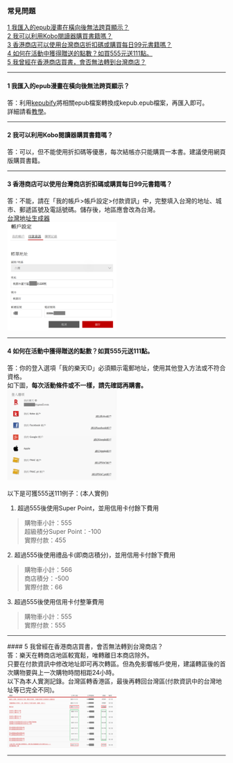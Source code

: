 ### 常見問題

[1 我匯入的epub漫畫在橫向後無法跨頁顯示？](#1-我匯入的epub漫畫在橫向後無法跨頁顯示)<br>
[2 我可以利用Kobo閱讀器購買書籍嗎？](#2-我可以利用Kobo閱讀器購買書籍嗎)<br>
[3 香港商店可以使用台灣商店折扣碼或購買每日99元書籍嗎？](#3-香港商店可以使用台灣商店折扣碼或購買每日99元書籍嗎)<br>
[4 如何在活動中獲得贈送的點數？如買555元送111點。](#4-如何在活動中獲得贈送的點數如買555元送111點)<br>
[5 我曾經在香港商店買書，會否無法轉到台灣商店？](#5-我曾經在香港商店買書會否無法轉到台灣商店)<br>

<hr>

#### 1 我匯入的epub漫畫在橫向後無法跨頁顯示？<br>
  答：利用[kepubify](https://github.com/pgaskin/kepubify)將相關epub檔案轉換成kepub.epub檔案，再匯入即可。<br>
   詳細請看[教學](https://github.com/Megumi-B/Kobo_Tips/blob/main/Doc/%E6%8E%A8%E8%96%A6%E7%A8%8B%E5%BC%8F%E6%88%96%E6%8F%92%E4%BB%B6.md#kepubify)。<br><hr>
#### 2 我可以利用Kobo閱讀器購買書籍嗎？<br>
  答：可以，但不能使用折扣碼等優惠，每次結帳亦只能購買一本書。建議使用網頁版購買書籍。<br><hr>
#### 3 香港商店可以使用台灣商店折扣碼或購買每日99元書籍嗎？<br>
  答：不能，請在「我的帳戶>帳戶設定>付款資訊」中，完整填入台灣的地址、城市、郵遞區號及電話號碼。儲存後，地區應會改為台灣。<br>
  [台灣地址生成器](https://www.meiguodizhi.com/tw-address)<br>
  <img src="/Img/付款資訊.png" width="50%"><br><hr>
#### 4 如何在活動中獲得贈送的點數？如買555元送111點。<br>
  答：你的登入選項「我的樂天ID」必須顯示電郵地址，使用其他登入方法或不符合資格。<br>
  如下圖，<b>每次活動條件或不一樣，請先確認再購書。</b><br>
  <img src="/Img/我的樂天ID.png" width="50%"><br>
  <br>
  以下是可獲555送111例子：(本人實例)<br>
  1. 超過555後使用Super Point，並用信用卡付餘下費用<br>
  <blockquote>
  <p>購物車小計：555<br>
     超級積分Super Point：-100<br>
     實際付款：455<br></p>
  </blockquote>
  2. 超過555後使用禮品卡(即商店積分)，並用信用卡付餘下費用<br>
  <blockquote>
  <p>購物車小計：566<br>
     商店積分：-500<br>
     實際付款：66<br></p>
  </blockquote>
  3. 超過555後使用信用卡付整筆費用<br>
  <blockquote>
  <p>購物車小計：555<br>
     實際付款：555<br></p>
  </blockquote><hr>
#### 5 我曾經在香港商店買書，會否無法轉到台灣商店？<br>
   答：樂天在轉商店地區較寬鬆，唯轉離日本商店除外。<br>
   只要在付款資訊中修改地址即可再次轉區。但為免影響帳戶使用，建議轉區後的首次購物要與上一次購物時間相距24小時。<br>
   以下為本人實測記錄。台灣區轉香港區，最後再轉回台灣區(付款資訊中的台灣地址等已完全不同)。<br>
  <img src="/Img/購買記錄.png" width="50%"><br><hr>
